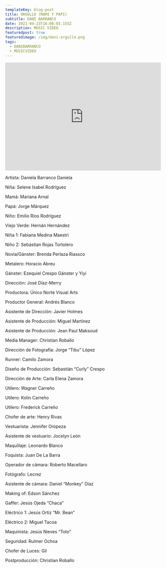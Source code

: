 ```yaml
---
templateKey: blog-post
title: ORGULLO (MAMI Y PAPI)
subtitle: DANI BARRANCO
date: 2021-04-23T16:00:03.155Z
description: MUSIC VIDEO
featuredpost: true
featuredimage: /img/dani-orgullo.png
tags:
  - DANIBARRANCO
  - MUSICVIDEO
---
```

<iframe width="100%" height="350px" src="https://www.youtube.com/embed/fUFYUN93Gt8" title="YouTube video player" frameborder="0" allow="accelerometer; autoplay; clipboard-write; encrypted-media; gyroscope; picture-in-picture" allowfullscreen></iframe>

<!--StartFragment-->

Artista: Daniela Barranco Daniela 

Niña: Selene Isabel Rodríguez 

Mamá: Mariana Arnal 

Papá: Jorge Márquez 

Niño: Emilio Ríos Rodríguez 

Viejo Verde: Hernán Hernández 

Niña 1: Fabiana Medina Maestri 

Niño 2: Sebástian Rojas Tortolero 

Novia/Gánster: Brenda Perlaza Riassco 

Metalero: Horacio Abreu 

Gánster: Ezequiel Crespo Gánster y Yiyi 

Dirección: José Díaz-Merry 

Productora: Único Norte Visual Arts 

Productor General: Andrés Blanco 

Asistente de Dirección: Javier Holmes

 Asistente de Producción: Miguel Martínez 

Asistente de Producción: Jean Paul Maksoud 

Media Manager: Christian Roballo 

Dirección de Fotografía: Jorge “Tibu” López 

Runner: Camilo Zamora 

Diseño de Producción: Sebastián “Curly” Crespo 

Dirección de Arte: Carla Elena Zamora 

Utilero: Wagner Carreño 

Utilero: Kolin Carreño 

Utilero: Frederick Carreño 

Chofer de arte: Henry Rivas 

Vestuarista: Jennifer Oropeza 

Asistente de vestuario: Jocelyn León 

Maquillaje: Leonardo Blanco 

Foquista: Juan De La Barra 

Operador de cámara: Roberto Macellaro 

Fotógrafo: Lecrez 

Asistente de cámara: Daniel “Monkey” Díaz 

Making of: Edson Sánchez 

Gaffer: Jesús Ojeda “Chaca” 

Eléctrico 1: Jesús Ortíz “Mr. Bean” 

Eléctrico 2: Miguel Tacoa 

Maquinista: Jesús Nieves “Toto” 

Seguridad: Rulmer Ochoa 

Chofer de Luces: Gil 

Postproducción: Christian Roballo

<!--EndFragment-->